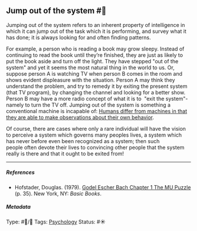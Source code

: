 ## Jump out of the system #🧠

Jumping out of the system refers to an inherent property of intelligence in which it can jump out of the task which it is performing, and survey what it has done; it is always looking for and often finding patterns.

For example, a person who is reading a book may grow sleepy. Instead of continuing to read the book until they’re finished, they are just as likely to put the book aside and turn off the light. They have stepped "out of the system" and yet it seems the most natural thing in the world to us. Or, suppose person A is watching TV when person B comes in the room and shows evident displeasure with the situation. Person A may think they understand the problem, and try to remedy it by exiting the present system (that TV program), by changing the channel and looking for a better show. Person B may have a more radio concept of what it is to  "exit the system"-namely to turn the TV off. Jumping out of the system is something a conventional machine is incapable of: [Humans differ from machines in that they are able to make observations about their own behavior](Humans%20differ%20from%20machines%20in%20that%20they%20are%20able%20to%20make%20observations%20about%20their%20own%20behavior.md).

Of course, there are cases where only a rare individual will have the vision to perceive a system which governs many peoples lives, a system which has never before even been recognized as a system; then such people often devote their lives to convincing other people that the system really is there and that it ought to be exited from!

---

##### References

* Hofstader, Douglas. (1979). [Godel Escher Bach Chapter 1 The MU Puzzle](Godel%20Escher%20Bach%20Chapter%201%20The%20MU%20Puzzle.md) (p. 35). New York, NY: *Basic Books*.

##### Metadata

Type: #🔵/🔵 
Tags: [Psychology](Psychology.md)
Status: #☀️ 
